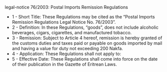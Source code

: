 legal-notice 76&#x2F;2003: Postal Imports Remission Regulations

<ul>
			<li>1 - Short Title: These Regulations may be cited as the “Postal Imports Remission Regulations Legal Notice No. 76&#x2F;2003”.<ul>
			</ul></li>			<li>2 - Definition: In these Regulations, “goods”, does not include alcoholic beverages, cigars, cigarettes, and manufactured tobacco. <ul>
			</ul></li>			<li>3 - Remission: Subject to Article 4 hereof, remission is hereby granted of the customs duties and taxes paid or payable on goods imported by mail and having a value for duty not exceeding 200 Nakfa. <ul>
			</ul></li>			<li>4 - Application: These Regulations shall not apply to: <ul>
			</ul></li>			<li>5 - Effective Date: These Regulations shall come into force on the date of their publication in the Gazette of Eritrean Laws. <ul>
			</ul></li></ul>